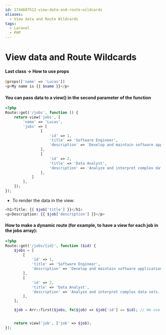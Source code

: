 ```yaml
---
id: 1744687512-view-data-and-route-wildcards
aliases:
  - View data and Route Wildcards
tags:
  - Laravel
  - PHP
---
```


# View data and Route Wildcards

#### Last class -> How to use props

```php
@props(['name' => 'Lucas'])
<p>My name is {{ $name }}</p>
```

#### You can pass data to a view() in the second parameter of the function

```php
<?php
Route::get('/jobs', function () {
    return view('jobs', [
        'name' => 'Lucas',
        'jobs' => [
                [
                    'id' => 1,
                    'title' => 'Software Engineer',
                    'description' => 'Develop and maintain software applications.',
                ],
                [
                    'id' => 2,
                    'title' => 'Data Analyst',
                    'description' => 'Analyze and interpret complex data sets.',
                ],
            ]
        ],
    ]);
});
```

- To render the data in the view:

```php
<h1>Title: {{ $job['title'] }}</h1>
<p>Description: {{ $job['description'] }}</p>
```

#### How to make a dynamic route (for example, to have a view for each job in the jobs array):
```php
<?php
Route::get('/jobs/{id}', function ($id) {
    $jobs = [
        [
            'id' => 1,
            'title' => 'Software Engineer',
            'description' => 'Develop and maintain software applications.',
        ],
        [
            'id' => 2,
            'title' => 'Data Analyst',
            'description' => 'Analyze and interpret complex data sets.',
        ],
    ];

    $job = Arr::first($jobs, fn($job) => $job['id'] == $id); // We use the Arr function from Laravel


    return view('job', ['job' => $job);
});
```
